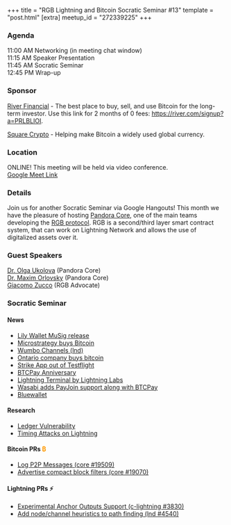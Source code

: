 +++
title = "RGB Lightning and Bitcoin Socratic Seminar #13"
template = "post.html"
[extra]
meetup_id = "272339225"
+++

### Agenda  

11:00 AM Networking (in meeting chat window)  
11:15 AM Speaker Presentation  
11:45 AM Socratic Seminar  
12:45 PM Wrap-up  

### Sponsor  

[River Financial](https://river.com/) - The best place to buy, sell, and use Bitcoin for the long-term investor. Use this link for 2 months of 0 fees: <https://river.com/signup?a=PRLBLIOI>.

[Square Crypto](https://twitter.com/sqcrypto) - Helping make Bitcoin a widely used global currency.

 ### Location  

ONLINE! This meeting will be held via video conference.  
[Google Meet Link](https://meet.google.com/hcb-szjx-uuo)    

### Details  

Join us for another Socratic Seminar via Google Hangouts! This month we have the pleasure of hosting 
[Pandora Core](https://twitter.com/PandoraCoreAG), one of the main teams developing the 
[RGB protocol](https://github.com/LNP-BP/rgb-node). RGB is a second/third layer smart contract system, that can work on 
Lightning Network and allows the use of digitalized assets over it.

### Guest Speakers

[Dr. Olga Ukolova](https://twitter.com/OlUkolova) (Pandora Core)  
[Dr. Maxim Orlovsky](https://twitter.com/dr_orlovsky) (Pandora Core)  
[Giacomo Zucco](https://twitter.com/giacomozucco) (RGB Advocate)  

### Socratic Seminar  

#### News  

  - [Lily Wallet MuSig release](https://twitter.com/KayBeSee/status/1295378986780913665?s=20)
  - [Microstrategy buys Bitcoin](https://www.coindesk.com/microstrategy-bitcoin-buy-protects-against-fiat-inflation)
  - [Wumbo Channels (lnd)](https://lightning.engineering/posts/2020-08-20-lnd-v0.11/)
  - [Ontario company buys bitcoin](https://twitter.com/TheRealTahinis/status/1295770434349281281?s=20)
  - [Strike App out of Testflight](https://twitter.com/ln_strike/status/1292868581353455618?s=20)
  - [BTCPay Anniversary](https://twitter.com/BtcpayServer/status/1295707724844609536?s=20)
  - [Lightning Terminal by Lightning Labs](https://lightning.engineering/posts/2020-08-04-lightning-terminal/)
  - [Wasabi adds PayJoin support along with BTCPay](https://github.com/zkSNACKs/WalletWasabi/releases/tag/v1.1.12)
  - [Bluewallet](https://bluewallet.io/desktop-bitcoin-wallet)  

#### Research  

  - [Ledger Vulnerability](https://www.reddit.com/r/ledgerwallet/comments/i3kr76/new_ledger_vulnerability/)
  - [Timing Attacks on Lightning](https://twitter.com/_tnull/status/1291659476043431939?s=21)

#### Bitcoin PRs <font color="#FF9900">₿</font>  

  - [Log P2P Messages (core #19509)](https://github.com/bitcoin/bitcoin/pull/19509)
  - [Advertise compact block filters (core #19070)](https://github.com/bitcoin/bitcoin/pull/19070)

#### Lightning PRs ⚡ 

  - [Experimental Anchor Outputs Support (c-lightning #3830)](https://github.com/ElementsProject/lightning/pull/3830)
  - [Add node/channel heuristics to path finding (lnd #4540)](https://github.com/lightningnetwork/lnd/issues/4540)